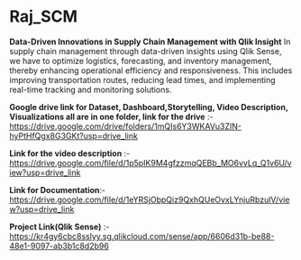 # Raj_SCM
**Data-Driven Innovations in Supply Chain Management with Qlik Insight**
In supply chain management through data-driven insights using Qlik Sense, we have to optimize logistics, forecasting, and inventory management, thereby enhancing operational efficiency and responsiveness. This includes improving transportation routes, reducing lead times, and implementing real-time tracking and monitoring solutions.

**Google drive link for Dataset, Dashboard,Storytelling, Video Description, Visualizations all are in one folder, link for the drive** :-https://drive.google.com/drive/folders/1mQIs6Y3WKAVu3ZIN-hyPtHfQgx8G3GKt?usp=drive_link

**Link for the video description** :- https://drive.google.com/file/d/1p5pIK9M4gfzzmqQEBb_MO6vvLq_Q1v6U/view?usp=drive_link

**Link for Documentation**:- https://drive.google.com/file/d/1eYRSjObpQiz9QxhQUeOvxLYnjuRbzulV/view?usp=drive_link

 **Project Link(Qlik Sense)** :- https://kr4gy6cbc8sslyy.sg.qlikcloud.com/sense/app/6606d31b-be88-48e1-9097-ab3b1c8d2b96



